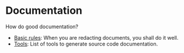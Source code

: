 # Documentation

How do good documentation?

* [Basic rules](/documentation/basic_rules.md): When you are redacting documents, you shall do it well.
* [Tools](/documentation/tools.md): List of tools to generate source code documentation.
